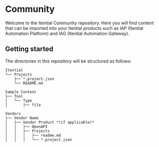 # Community

Welcome to the Itential Community repository. Here you will find content that can be imported into your Itential products such as IAP (Itential Automation Platform) and IAG (Itential Automation Gateway).

## Getting started

The directories in this repository will be structured as follows:

    Itential
    └── Projects
        ├── *.project.json
        └── README.md
    
    Sample Content
    ├── Tool
    │   └── Type
    │       ├── file

    Vendors
    ├── Vendor Name
    │   ├── Vendor Product *(if applicable)*
    │   │   ├── OpenAPI
    │   │   ├── Projects
    │   │   │   ├── readme.md
    │   │   │   └── *.project.json

